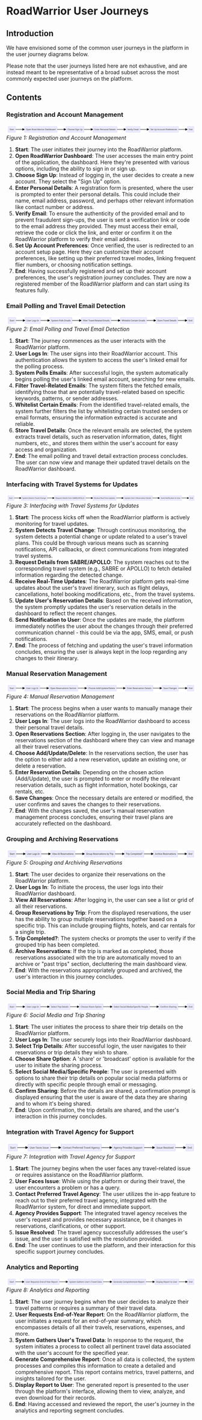# RoadWarrior User Journeys

## Introduction

We have envisioned some of the common user journeys in the platform in the user journey diagrams below.

Please note that the user journeys listed here are not exhaustive, and are instead meant to be representative of a broad subset across the most commonly expected user journeys on the platform.

## Contents

### Registration and Account Management

![Registration and Account Management](./diagrams/user-journey-diagrams/01-registration-and-account-management.png)
_Figure 1: Registration and Account Management_

1. **Start**: The user initiates their journey into the RoadWarrior platform.
2. **Open RoadWarrior Dashboard**: The user accesses the main entry point of the application, the dashboard. Here they're presented with various options, including the ability to sign in or sign up.
3. **Choose Sign Up**: Instead of logging in, the user decides to create a new account. They select the "Sign Up" option.
4. **Enter Personal Details**: A registration form is presented, where the user is prompted to enter their personal details. This could include their name, email address, password, and perhaps other relevant information like contact number or address.
5. **Verify Email**: To ensure the authenticity of the provided email and to prevent fraudulent sign-ups, the user is sent a verification link or code to the email address they provided. They must access their email, retrieve the code or click the link, and enter or confirm it on the RoadWarrior platform to verify their email address.
6. **Set Up Account Preferences**: Once verified, the user is redirected to an account setup page. Here they can customize their account preferences, like setting up their preferred travel modes, linking frequent flier numbers, or choosing notification settings.
7. **End**: Having successfully registered and set up their account preferences, the user's registration journey concludes. They are now a registered member of the RoadWarrior platform and can start using its features fully.

### Email Polling and Travel Email Detection

![Email Polling and Travel Email Detection](./diagrams/user-journey-diagrams/02-email-polling-and-travel-email-detection.png)
_Figure 2: Email Polling and Travel Email Detection_

1. **Start**: The journey commences as the user interacts with the RoadWarrior platform.
2. **User Logs In**: The user signs into their RoadWarrior account. This authentication allows the system to access the user's linked email for the polling process.
3. **System Polls Emails**: After successful login, the system automatically begins polling the user's linked email account, searching for new emails.
4. **Filter Travel-Related Emails**: The system filters the fetched emails, identifying those that are potentially travel-related based on specific keywords, patterns, or sender addresses.
5. **Whitelist Certain Emails**: From the identified travel-related emails, the system further filters the list by whitelisting certain trusted senders or email formats, ensuring the information extracted is accurate and reliable.
6. **Store Travel Details**: Once the relevant emails are selected, the system extracts travel details, such as reservation information, dates, flight numbers, etc., and stores them within the user's account for easy access and organization.
7. **End**: The email polling and travel detail extraction process concludes. The user can now view and manage their updated travel details on the RoadWarrior dashboard.

### Interfacing with Travel Systems for Updates

![Interfacing with Travel Systems for Updates](./diagrams/user-journey-diagrams/03-interfacing-with-travel-systems-for-updates.png)
_Figure 3: Interfacing with Travel Systems for Updates_

1. **Start**: The process kicks off when the RoadWarrior platform is actively monitoring for travel updates.
2. **System Detects Travel Change**: Through continuous monitoring, the system detects a potential change or update related to a user's travel plans. This could be through various means such as scanning notifications, API callbacks, or direct communications from integrated travel systems.
3. **Request Details from SABRE/APOLLO**: The system reaches out to the corresponding travel system (e.g., SABRE or APOLLO) to fetch detailed information regarding the detected change.
4. **Receive Real-Time Updates**: The RoadWarrior platform gets real-time updates about the user's travel itinerary, such as flight delays, cancellations, hotel booking modifications, etc., from the travel systems.
5. **Update User's Reservation Details**: Based on the received information, the system promptly updates the user's reservation details in the dashboard to reflect the recent changes.
6. **Send Notification to User**: Once the updates are made, the platform immediately notifies the user about the changes through their preferred communication channel - this could be via the app, SMS, email, or push notifications.
7. **End**: The process of fetching and updating the user's travel information concludes, ensuring the user is always kept in the loop regarding any changes to their itinerary.

### Manual Reservation Management

![Manual Reservation Management](./diagrams/user-journey-diagrams/04-manual-reservation-management.png)
_Figure 4: Manual Reservation Management_

1. **Start**: The process begins when a user wants to manually manage their reservations on the RoadWarrior platform.
2. **User Logs In**: The user logs into the RoadWarrior dashboard to access their personal travel details.
3. **Open Reservations Section**: After logging in, the user navigates to the reservations section of the dashboard where they can view and manage all their travel reservations.
4. **Choose Add/Update/Delete**: In the reservations section, the user has the option to either add a new reservation, update an existing one, or delete a reservation.
5. **Enter Reservation Details**: Depending on the chosen action (Add/Update), the user is prompted to enter or modify the relevant reservation details, such as flight information, hotel bookings, car rentals, etc.
6. **Save Changes**: Once the necessary details are entered or modified, the user confirms and saves the changes to their reservations.
7. **End**: With the changes saved, the user's manual reservation management process concludes, ensuring their travel plans are accurately reflected on the dashboard.

### Grouping and Archiving Reservations

![Grouping and Archiving Reservations](./diagrams/user-journey-diagrams/05-grouping-and-archiving-reservations.png)
_Figure 5: Grouping and Archiving Reservations_

1. **Start**: The user decides to organize their reservations on the RoadWarrior platform.
2. **User Logs In**: To initiate the process, the user logs into their RoadWarrior dashboard.
3. **View All Reservations**: After logging in, the user can see a list or grid of all their reservations.
4. **Group Reservations by Trip**: From the displayed reservations, the user has the ability to group multiple reservations together based on a specific trip. This can include grouping flights, hotels, and car rentals for a single trip.
5. **Trip Completed?**: The system checks or prompts the user to verify if the grouped trip has been completed.
6. **Archive Reservations**: If the trip is marked as completed, those reservations associated with the trip are automatically moved to an archive or "past trips" section, decluttering the main dashboard view.
7. **End**: With the reservations appropriately grouped and archived, the user's interaction in this journey concludes.

### Social Media and Trip Sharing

![Social Media and Trip Sharing](./diagrams/user-journey-diagrams/06-social-media-and-trip-sharing.png)
_Figure 6: Social Media and Trip Sharing_

1. **Start**: The user initiates the process to share their trip details on the RoadWarrior platform.
2. **User Logs In**: The user securely logs into their RoadWarrior dashboard.
3. **Select Trip Details**: After successful login, the user navigates to their reservations or trip details they wish to share.
4. **Choose Share Option**: A 'share' or 'broadcast' option is available for the user to initiate the sharing process.
5. **Select Social Media/Specific People**: The user is presented with options to share their trip details on popular social media platforms or directly with specific people through email or messaging.
6. **Confirm Sharing**: Before the details are shared, a confirmation prompt is displayed ensuring that the user is aware of the data they are sharing and to whom it's being shared.
7. **End**: Upon confirmation, the trip details are shared, and the user's interaction in this journey concludes.

### Integration with Travel Agency for Support

![Integration with Travel Agency for Support](./diagrams/user-journey-diagrams/07-integration-with-travel-agency-for-support.png)
_Figure 7: Integration with Travel Agency for Support_

1. **Start**: The journey begins when the user faces any travel-related issue or requires assistance on the RoadWarrior platform.
2. **User Faces Issue**: While using the platform or during their travel, the user encounters a problem or has a query.
3. **Contact Preferred Travel Agency**: The user utilizes the in-app feature to reach out to their preferred travel agency, integrated with the RoadWarrior system, for direct and immediate support.
4. **Agency Provides Support**: The integrated travel agency receives the user's request and provides necessary assistance, be it changes in reservations, clarifications, or other support.
5. **Issue Resolved**: The travel agency successfully addresses the user's issue, and the user is satisfied with the resolution provided.
6. **End**: The user continues to use the platform, and their interaction for this specific support journey concludes.

### Analytics and Reporting

![Analytics and Reporting](./diagrams/user-journey-diagrams/08-analytics-and-reporting.png)
_Figure 8: Analytics and Reporting_

1. **Start**: The user journey begins when the user decides to analyze their travel patterns or requires a summary of their travel data.
2. **User Requests End-of-Year Report**: On the RoadWarrior platform, the user initiates a request for an end-of-year summary, which encompasses details of all their travels, reservations, expenses, and more.
3. **System Gathers User's Travel Data**: In response to the request, the system initiates a process to collect all pertinent travel data associated with the user's account for the specified year.
4. **Generate Comprehensive Report**: Once all data is collected, the system processes and compiles this information to create a detailed and comprehensive report. This report contains metrics, travel patterns, and insights tailored for the user.
5. **Display Report to User**: The generated report is presented to the user through the platform's interface, allowing them to view, analyze, and even download for their records.
6. **End**: Having accessed and reviewed the report, the user's journey in the analytics and reporting segment concludes.